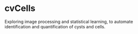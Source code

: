 # cvCells

Exploring image processing and statistical learning, to automate identification and quantification of cysts and cells.
